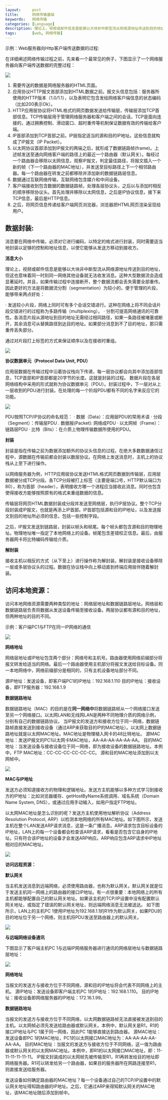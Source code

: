 ```yaml
---
layout:     post
title:      网络传输基础
keywords:   网络传输
categories: [Language]
description: 理论上，视频或邮件信息是能够以大块非中断型流从网络源地址传送到目的地址，但这也意味着同一时刻同一网络其他设备就无法收发消息。这种大型数据流会造成显著延时。并且，如果传输过程中连接断开，整个数据流都会丢失需要全部重传。因此更好的方法是将数据流分割
tags:		[web, 网络传输]
---
```


示例：Web服务器向Http客户端传送数据的过程:
 
在详细阐述网络传输过程之前，先来看一个最常见的例子，下图显示了一个网络服务器向客户端传送数据的完整过程：

![](https://community.emc.com/servlet/JiveServlet/downloadImage/2-831148-90202/image002.jpg)

    
1. 需要传送的数据是网络服务器的HTML页面。
2. 应用协议HTTP报文首部添加到HTML数据之前。报文头信息包括：服务器所使用的HTTP版本（1.0/1.1），以及表明它包含发给网络客户端信息的状态编码（比如200表示Ok）。
3. HTTP应用层协议将HTML格式的网页数据发送给传输层，传输层添加TCP首部信息。TCP传输层用于管理网络服务器和客户端之间的会话，TCP是面向连接的，通过拥赛控制、滑动窗口、超时重传等机制保证数据有效的传输给客户端。
4. IP首部添加到TCP首部之前。IP层指定适当的源和目的IP地址。这些信息就构成了IP报文（IP Packet）。
5. 以太网协议首部添加到IP报文的两端之后，就形成了数据链路帧(frame)。上述帧发送至通向网络客户端的路径上的最近一个路由器（默认网关）。每经过一个路由器会移除以太网信息，观察IP报文，判定最佳路径，将报文插入一个新的帧（下一个路由器的MAC地址），并发送至目标路径上下一个相邻路由器。每一个路由器在转发之前都移除并添加新的数据链路层信息。
6. 数据通过互联网络传输，互联网络包含媒介和中间设备。
7. 客户端接收到包含数据的数据链路帧，处理各层协议头，之后以与添加时相反的顺序移除协议头。首先处理并移除以太网信息，之后是IP协议信息，接下来TCP信息，最后是HTTP信息。
8. 之后，将网页信息传递给客户端网页浏览器，浏览器把HTML网页渲染呈现给用户。

## 数据封装:
 
消息要在网络中传输，必须对它进行编码，以特定的格式进行封装，同时需要适当地封装以足够的控制和地址信息，以使它能够从发送方移动到接收方。
 
**消息大小**

理论上，视频或邮件信息是能够以大块非中断型流从网络源地址传送到目的地址，但这也意味着同一时刻同一网络其他设备就无法收发消息。这种大型数据流会造成显著延时。并且，如果传输过程中连接断开，整个数据流都会丢失需要全部重传。因此更好的方法是将数据流分割（segmentation）为较小的，便于管理的片段，能够带来两点好处：

· 发送较小片段，网络上同时可有多个会话交错进行。这种在网络上将不同会话片段交错进行的过程称为多路传输（multiplexing）。
· 分割可提高网络通讯的可靠性。各消息片段从源地址到目的地址无需经过相同路径，如果一条路径被堵塞或断开，其余消息可从替换路径到达目的地址。如果部分消息到不了目的地址，那只需重传丢失部分。

通过对片段打上标签的方式来保证顺序以及在接收时重组。

![](https://community.emc.com/servlet/JiveServlet/downloadImage/2-831148-90202/image003.jpg)

**协议数据单元（Protocol Data Unit, PDU）**

应用层数据在传输过程中沿着协议栈向下传递，每一层协议都会向其中添加首部信息，TCP首部和IP首部都是20字节的长度。这就是封装的过程。
数据片段在各层网络结构中采用的形式就称为协议数据单元（PDU）。封装过程中，下一层对从上一层收到的PDU进行封装。在处理的每一个阶段PDU都有不同的名字来反应它的功能。

![](https://community.emc.com/servlet/JiveServlet/downloadImage/2-831148-90203/image004.jpg)

PDU按照TCP/IP协议的命名规范：
· 数据（Data）：应用层PDU的常用术语
· 分段（Segment）：传输层PDU
. 数据报(Packet): 网络成PDU
· 以太网帧（Frame）：链路层PDU
· 比特（Bits）：在介质上物理传输数据所使用的PDU。
 
**封装**

封装是指在传输之前为数据添加额外的协议头信息的过程。在绝大多数数据通信过程中，源数据在传输前都会封装以数层协议。在网络上发送消息时，主机上的协议栈从上至下进行操作。
 
以网络服务器为例，HTTP应用层协议发送HTML格式网页数据到传输层，应用层数据被分成TCP分段。各TCP分段被打上标签（主要是端口号，HTTP默认端口为80），称为首部（header），表明接收方哪一个进程应当接收此消息。同时也包含使得接收方能够按照原有的格式来重组数据的信息。
 
传输层将网页HTML数据封装成分段并发送至网络层，执行IP层协议。整个TCP分段封装成IP报文，也就是再添上IP首部。IP首部包括源和目的IP地址，以及发送报文到目的地址所必须的信息，包括一些控制字段。
 
之后，IP报文发送到链路层，封装以帧头和帧尾。每个帧头都包含源和目的物理地址。物理地址唯一指定了本地网络上的设备。帧尾包含差错校正信息。最后，由服务器网卡将比特编码传输给介质。  
 
**解封装**

接收主机以相反的方式（从下至上）进行操作称为解封装。解封装是接收设备移除一层或多层协议头的过程。数据在协议栈中向上移动直到终端应用层伴随着解封装。
 
## 访问本地资源：
 
访问本地网络资源需要两种类型的地址：网络层地址和数据链路层地址。网络层和数据链路层负责将数据从发送设备传输至接收设备。两层协议都有源和目的地址，但两种地址的目的不同。
 
示例：客户端PC1与FTP在同一IP网络的通信

![](https://community.emc.com/servlet/JiveServlet/downloadImage/2-831148-90204/image005.jpg)

**网络地址**

网络层地址或IP地址包含两个部分：网络号和主机号。路由器使用网络前缀部分将报文转发给适当的网络。最后一个路由器使用主机部分将报文发送给目标设备。同一本地网络中，网络前缀部分是相同的，只有主机设备地址部分不同。

源IP地址：发送设备，即客户端PC1的IP地址：192.168.1.110
目的IP地址：接收设备，即FTP服务器：192.168.1.9
 
**数据链路地址**

数据链路地址（MAC）的目的是在**同一网络中**将数据链路帧从一个网络接口发送至另一个网络接口。以太网LAN和无线网LAN是两种不同物理介质的网络示例，分别有自己的数据链路协议。
当IP报文的发送方和接收方位于同一网络，数据链路帧直接发送到接收设备（通过ARP来获取目的IP的MAC地址）。以太网上数据链路地址就是以太网MAC地址。MAC地址是物理植入网卡的48比特地址。
源MAC地址：发送IP报文的PC1以太网卡MAC地址，AA-AA-AA-AA-AA-AA。
目的MAC地址：当发送设备与接收设备位于同一网络，即为接收设备的数据链路地址。本例中，FTP MAC地址：CC-CC-CC-CC-CC-CC。
源和目的MAC地址添加到以太网帧中。

![](https://community.emc.com/servlet/JiveServlet/downloadImage/2-831148-90205/image006.jpg)

**MAC与IP地址**

发送方必须知道接收方的物理和逻辑地址。发送方主机能够以多种方式学习到接收方的IP地址：比如浏览器缓存、getHostByName系统调用、域名系统（Domain Name System, DNS），或通过应用手动输入，如用户指定FTP地址。
 
以太网MAC地址是怎么识别的呢？发送方主机使用地址解析协议（Address Resolution Protocol, ARP）以检测本地网络的所有MAC地址。如下图所示，发送主机在整个LAN发送ARP请求消息，这是一条广播消息。ARP请求包含目标设备的IP地址，LAN上的每一个设备都会检查该ARP请求，看看是否包含它自身的IP地址。只有符合该IP地址的设备才会发送ARP响应。ARP响应包含ARP请求中IP地址相对应的MAC地址。

![](https://community.emc.com/servlet/JiveServlet/downloadImage/2-831148-90206/670-270/image007.jpg)


**访问远程资源：**
 
**默认网关**

当主机发送消息到远端网络，必须使用路由器，也称为默认网关。默认网关就是位于发送主机同一网络上的路由器的接口IP地址。有一点很重要：本地网络上的所有主机都能够配置自己的默认网关地址。如果该主机的TCP/IP设置中没有配置默认网关地址，或指定了错误的默认网关地址，则远端网络消息无法被送达。
如下图所示，LAN上的主机PC 1使用IP地址为192.168.1.1的R1作为默认网关，如果PDU的目的地址位于另一个网络，则主机将PDU发送至路由器上的默认网关。


![](https://community.emc.com/servlet/JiveServlet/downloadImage/2-831148-90207/image008.jpg)

**与远端网络设备通讯**

下图显示了客户端主机PC 1与远端IP网络服务器进行通讯的网络层地址与数据链路层地址：

![](https://community.emc.com/servlet/JiveServlet/downloadImage/2-831148-90208/image009.jpg)
 
**网络地址**

当报文的发送方与接收方位于不同网络，源和目的IP地址将会代表不同网络上的主机。
源IP地址：发送设备即客户端主机PC 1的IP地址：192.168.1.110。
目的IP地址：接收设备即网络服务器的IP地址：172.16.1.99。
 
**数据链路地址**

当报文的发送方与接收方位于不同网络，以太网数据链路帧无法直接被发送到目的主机。以太网帧必须先发送给路由器或默认网关。本例中，默认网关是R1，R1的接口IP地址与PC 1属于同一网络，因此PC 1能够直接达到路由器。
源MAC地址：发送设备即PC 1的MAC地址，PC1的以太网接口MAC地址为：AA-AA-AA-AA-AA-AA。
目的MAC地址：当报文的发送方与接收方位于不同网络，这一值为路由器或默认网关的以太网MAC地址。本例中，即R1的以太网接口MAC地址，即：11-11-11-11-11-11。
IP报文封装成的以太网帧先被传输至R1，R1再转发给目的地址即网络服务器。R1可以转发给另一个路由器，如果目的服务器所在网路连接至R1，则直接发送给服务器。
 
发送设备如何确定路由器的MAC地址？每一个设备通过自己的TCP/IP设置中的默认网关地址得知路由器的IP地址。之后，它通过ARP来得知默认网关的MAC地址，该MAC地址随后添加到帧中。



